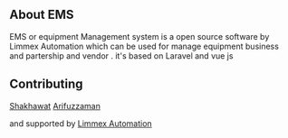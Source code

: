 
## About EMS

EMS or equipment Management system is a open source software by Limmex Automation  which can be used for manage equipment business and partership and vendor .  it's based on Laravel and vue js 


## Contributing

<a href="https://github.com/shakhawatfci/" target="_blank" title="Shakhawat Hossain Sabbir">Shakhawat</a>
<a href="https://github.com/arifuzzaman31/"  target="_blank">Arifuzzaman</a>

and supported by 
<a href="http://automation.limmexbd.com/"  target="_blank">Limmex Automation</a>



